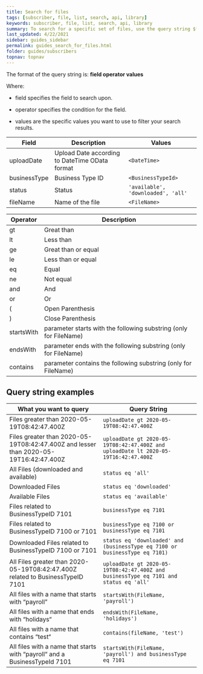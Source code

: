 ```yaml
---
title: Search for files
tags: [subscriber, file, list, search, api, library]
keywords: subscriber, file, list, search, api, library
summary: To search for a specific set of files, use the query string $filter to filter the files to return.
last_updated: 4/22/2021
sidebar: guides_sidebar
permalink: guides_search_for_files.html
folder: guides/subscribers
topnav: topnav
---
```


The format of the query string is: **field operator values**

Where:

- field specifies the field to search upon.

- operator specifies the condition for the field.

- values are the specific values you want to use to filter your search results.

| Field        | Description                                    | Values                             |
| ------------ | ---------------------------------------------- | ---------------------------------- |
| uploadDate   | Upload Date according to DateTime OData format | `<DateTime>`                       |
| businessType | Business Type ID                               | `<BusinessTypeId>`                 |
| status       | Status                                         | `'available', 'downloaded', 'all'` |
| fileName     | Name of the file                               | `<FileName>`                       |

| Operator   | Description                                                       |
| ---------- | ----------------------------------------------------------------- |
| gt         | Great than                                                        |
| lt         | Less than                                                         |
| ge         | Great than or equal                                               |
| le         | Less than or equal                                                |
| eq         | Equal                                                             |
| ne         | Not equal                                                         |
| and        | And                                                               |
| or         | Or                                                                |
| (          | Open Parenthesis                                                  |
| )          | Close Parenthesis                                                 |
| startsWith | parameter starts with the following substring (only for FileName) |
| endsWith   | parameter ends with the following substring (only for FileName)   |
| contains   | parameter contains the following substring (only for FileName)    |

## Query string examples

| What you want to query                                                               | Query String                                                                          |
| ------------------------------------------------------------------------------------ | ------------------------------------------------------------------------------------- |
| Files greater than 2020-05-19T08:42:47.400Z                                          | `uploadDate gt 2020-05-19T08:42:47.400Z`                                              |
| Files greater than 2020-05-19T08:42:47.400Z and lesser than 2020-05-19T16:42:47.400Z | `uploadDate gt 2020-05-19T08:42:47.400Z and uploadDate lt 2020-05-19T16:42:47.400Z`   |
| All Files (downloaded and available)                                                 | `status eq 'all'`                                                                     |
| Downloaded Files                                                                     | `status eq 'downloaded'`                                                              |
| Available Files                                                                      | `status eq 'available'`                                                               |
| Files related to BusinessTypeID 7101                                                 | `businessType eq 7101`                                                                |
| Files related to BusinessTypeID 7100 or 7101                                         | `businessType eq 7100 or businessType eq 7101`                                        |
| Downloaded Files related to BusinessTypeID 7100 or 7101                              | `status eq 'downloaded' and (businessType eq 7100 or businessType eq 7101)`           |
| All Files greater than 2020-05-19T08:42:47.400Z related to BusinessTypeID 7101       | `uploadDate gt 2020-05-19T08:42:47.400Z and businessType eq 7101 and status eq 'all'` |
| All files with a name that starts with “payroll”                                     | `startsWith(FileName, 'payroll')`                                                     |
| All files with a name that ends with “holidays“                                      | `endsWith(FileName, 'holidays')`                                                      |
| All files with a name that contains “test“                                           | `contains(fileName, 'test')`                                                          |
| All files with a name that starts with “payroll“ and a BusinessTypeId 7101           | `startsWith(FileName, 'payroll') and businessType eq 7101`                            |

